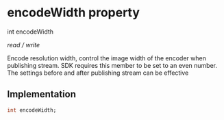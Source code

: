 


# encodeWidth property







int encodeWidth
  
_<span class="feature">read / write</span>_



<p>Encode resolution width, control the image width of the encoder when publishing stream. SDK requires this member to be set to an even number. The settings before and after publishing stream can be effective</p>



## Implementation

```dart
int encodeWidth;
```







